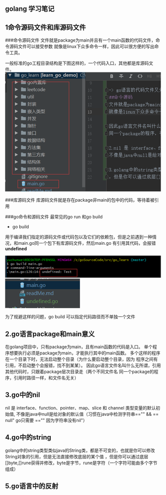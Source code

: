 


## golang 学习笔记

## 1命令源码文件和库源码文件

###命令源码文件
文件就是package为main并且有一个main函数的代码文件，命令源码文件可以接受参数
就像是linux下众多命令一样，因此可以很方便的写出命令工具。

一般标准的go工程目录结构是下图这样的，一个代码入口，其他都是库源码文件。
![](pic/20190629115035.png)

###库源码文件
库源码文件就是存在package非main的包中的代码，等待着被引用

###go命令和源码文件
最常见的go run 和go build 

- go build 

用于编译我们指定的源码文件或代码包以及它们的依赖包，但是之前遇到一种情况，和main.go同一个包下有库源码文件，然后main.go
有引用其代码，会报错**undefined**

![](pic/20190629120714.png)
![](pic/20190629120723.png)

为了规避这样的问题，go build 可以指定代码路径而不单独一个文件

## 2.go语言package和main意义

在golang项目中，只有package为main，且有main函数的代码是入口。
单个程序想要执行必须是package为main，才能执行其中的main函数。
多个这样的程序在一个目录下时，无法启动整个目录（为什么要启动整个目录，因为
程序之间有引用，不启动整个会报错，找不到某某）。
因此go语言文件名叫什么无所谓，引用其他代码时，只跟着package层次目录走（两个不同文件名
同一个package的程序，引用时路径一样，和文件名无关）


## 3.go中的nil
nil 是 interface、function、pointer、map、slice 和 channel 类型变量的默认初始值,
不像是java中null是给对象的默认值（习惯在java中检测字符串=="" && == null" go只需要 =="" 因为字符串没有nil"）

## 4.go中的string
golang中的string类型类似java的String类，都是不可变的，也就是你可以修改String对象的引用，但是无法直接修改底层的某个值
，但是你可以通过底层[]byte,[]rune获得并修改，byte是字节，rune是字符（一个字符可能由多个字节组成）

## 5.go语言中的反射